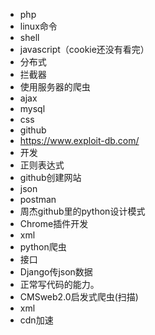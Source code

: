 - php
- linux命令
- shell
- javascript（cookie还没有看完）
- 分布式
- 拦截器
- 使用服务器的爬虫
- ajax
- mysql
- css
- github
- https://www.exploit-db.com/
- 开发
- 正则表达式
- github创建网站
- json
- postman
- 周杰github里的python设计模式
- Chrome插件开发
- xml
- python爬虫
- 接口
- Django传json数据
- 正常写代码的能力。
- CMSweb2.0启发式爬虫(扫描)
- xml
- cdn加速